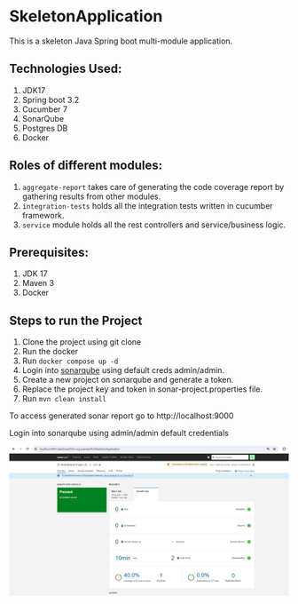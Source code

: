 # SkeletonApplication

This is a skeleton Java Spring boot multi-module application.

## Technologies Used:
1. JDK17
2. Spring boot 3.2
3. Cucumber 7
4. SonarQube
5. Postgres DB
6. Docker

## Roles of different modules: 

1. `aggregate-report` takes care of generating the code coverage report by gathering results from other modules.
2. `integration-tests` holds all the integration tests written in cucumber framework.
3. `service` module holds all the rest controllers and service/business logic.

## Prerequisites: 
1. JDK 17
2. Maven 3
3. Docker

## Steps to run the Project
1. Clone the project using git clone
2. Run the docker
3. Run `docker compose up -d`
4. Login into [sonarqube](http://localhost:9000) using default creds admin/admin.
5. Create a new project on sonarqube and generate a token.
6. Replace the project key and token in sonar-project.properties file.
4. Run `mvn clean install`

To access generated sonar report go to http://localhost:9000

Login into sonarqube using admin/admin default credentials

![img.png](img.png)
